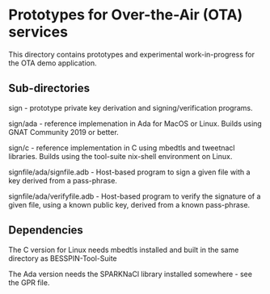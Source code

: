 # Prototypes for Over-the-Air (OTA) services

This directory contains prototypes and experimental work-in-progress
for the OTA demo application.

## Sub-directories

sign - prototype private key derivation and signing/verification programs.

sign/ada - reference implemenation in Ada for MacOS or Linux. Builds using GNAT Community 2019 or better.

sign/c - reference implementation in C using mbedtls and tweetnacl libraries. Builds using the tool-suite nix-shell environment on Linux.

signfile/ada/signfile.adb - Host-based program to sign a given file with a key derived from a pass-phrase.

signfile/ada/verifyfile.adb - Host-based program to verify the signature of a given file, using a known public key, derived from a known pass-phrase.

## Dependencies

The C version for Linux needs mbedtls installed and built in the same directory as BESSPIN-Tool-Suite

The Ada version needs the SPARKNaCl library installed somewhere - see the GPR file.
